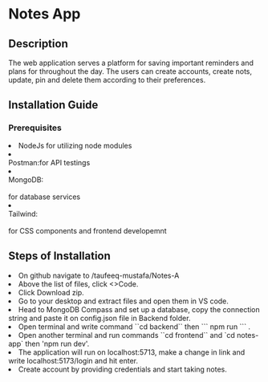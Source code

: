 <h1>Notes App</h1>
<h2>Description</h2>
<p>The web application serves a platform for saving important reminders and plans for throughout the day. The users can create accounts, create nots, update, pin and delete them according to their preferences.</p>

<h2>Installation Guide</h2>
<h3>Prerequisites</h3>
<li>NodeJs for utilizing node modules</li>
<li><br>Postman:for API testings</li> 
<li><br>MongoDB:</li></br>for database services</li> 
<li><br>Tailwind:</li></br>for CSS components and frontend developemnt</li> 
<h2>Steps of Installation</h2>
<li>On github navigate to /taufeeq-mustafa/Notes-A</li>
<li>Above the list of files, click <>Code.</li>
<li>Click Download zip.</li>
<li>Go to your desktop and extract files and open them in VS code.</li>
<li>Head to MongoDB Compass and set up a database, copy the connection string and paste it on config.json file in Backend folder.</li>
<li>Open terminal and write command ``cd backend`` then ``` npm run ``` .</li>
<li>Open another terminal and run commands ``cd frontend`` and `cd notes-app` then 'npm run dev'.</li>
<li>The application will run on localhost:5713, make a change in link and write localhost:5173/login and hit enter.</li>
<li>Create account by providing credentials and start taking notes.</li>
